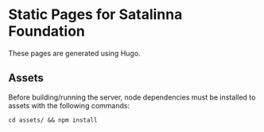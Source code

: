 Static Pages for Satalinna Foundation
=====================================

These pages are generated using Hugo.

Assets
------

Before building/running the server, node dependencies must be installed to assets with the following commands:

    cd assets/ && npm install
